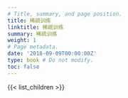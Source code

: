 ```yaml
---
# Title, summary, and page position.
title: 稀疏训练
linktitle: 稀疏训练
summary: 稀疏训练
weight: 1
# Page metadata.
date: '2018-09-09T00:00:00Z'
type: book # Do not modify.
toc: false
---
```


{{< list_children >}}